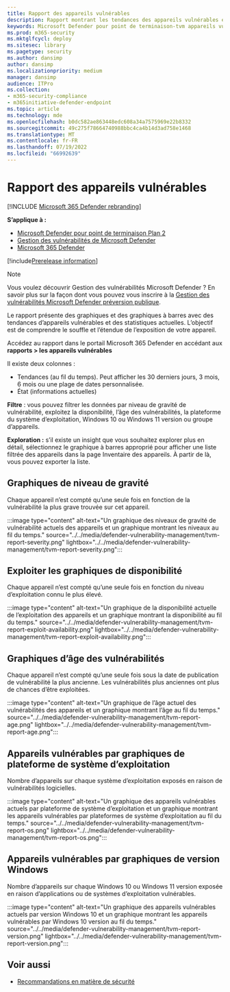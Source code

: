 ```yaml
---
title: Rapport des appareils vulnérables
description: Rapport montrant les tendances des appareils vulnérables et les statistiques actuelles afin que vous puissiez comprendre le souffle et l’étendue de l’exposition de votre appareil.
keywords: Microsoft Defender pour point de terminaison-tvm appareils vulnérables, Microsoft Defender pour point de terminaison, tvm, réduire les menaces & l’exposition aux vulnérabilités, réduire les menaces et les vulnérabilités, surveiller la configuration de la sécurité
ms.prod: m365-security
ms.mktglfcycl: deploy
ms.sitesec: library
ms.pagetype: security
ms.author: dansimp
author: dansimp
ms.localizationpriority: medium
manager: dansimp
audience: ITPro
ms.collection:
- m365-security-compliance
- m365initiative-defender-endpoint
ms.topic: article
ms.technology: mde
ms.openlocfilehash: b0dc582ae863448edc608a34a7575969e22b8332
ms.sourcegitcommit: 49c275f78664740988bbc4ca4b14d3ad758e1468
ms.translationtype: MT
ms.contentlocale: fr-FR
ms.lasthandoff: 07/19/2022
ms.locfileid: "66992639"
---
```

# <a name="vulnerable-devices-report"></a>Rapport des appareils vulnérables

[!INCLUDE [Microsoft 365 Defender rebranding](../../includes/microsoft-defender.md)]

**S’applique à :**

- [Microsoft Defender pour point de terminaison Plan 2](https://go.microsoft.com/fwlink/?linkid=2154037)
- [Gestion des vulnérabilités de Microsoft Defender](index.yml)
- [Microsoft 365 Defender](https://go.microsoft.com/fwlink/?linkid=2118804)

[!include[Prerelease information](../../includes/prerelease.md)]

>[!Note]
> Vous voulez découvrir Gestion des vulnérabilités Microsoft Defender ? En savoir plus sur la façon dont vous pouvez vous inscrire à la [Gestion des vulnérabilités Microsoft Defender préversion publique](../defender-vulnerability-management/get-defender-vulnerability-management.md).

Le rapport présente des graphiques et des graphiques à barres avec des tendances d’appareils vulnérables et des statistiques actuelles. L’objectif est de comprendre le souffle et l’étendue de l’exposition de votre appareil.

Accédez au rapport dans le portail Microsoft 365 Defender en accédant aux **rapports > les appareils vulnérables**

Il existe deux colonnes :

- Tendances (au fil du temps). Peut afficher les 30 derniers jours, 3 mois, 6 mois ou une plage de dates personnalisée.
- État (informations actuelles)

**Filtre** : vous pouvez filtrer les données par niveau de gravité de vulnérabilité, exploitez la disponibilité, l’âge des vulnérabilités, la plateforme du système d’exploitation, Windows 10 ou Windows 11 version ou groupe d’appareils.

**Exploration :** s’il existe un insight que vous souhaitez explorer plus en détail, sélectionnez le graphique à barres approprié pour afficher une liste filtrée des appareils dans la page Inventaire des appareils. À partir de là, vous pouvez exporter la liste.

## <a name="severity-level-graphs"></a>Graphiques de niveau de gravité

Chaque appareil n’est compté qu’une seule fois en fonction de la vulnérabilité la plus grave trouvée sur cet appareil.

:::image type="content" alt-text="Un graphique des niveaux de gravité de vulnérabilité actuels des appareils et un graphique montrant les niveaux au fil du temps." source="../../media/defender-vulnerability-management/tvm-report-severity.png" lightbox="../../media/defender-vulnerability-management/tvm-report-severity.png":::

## <a name="exploit-availability-graphs"></a>Exploiter les graphiques de disponibilité

Chaque appareil n’est compté qu’une seule fois en fonction du niveau d’exploitation connu le plus élevé.

:::image type="content" alt-text="Un graphique de la disponibilité actuelle de l’exploitation des appareils et un graphique montrant la disponibilité au fil du temps." source="../../media/defender-vulnerability-management/tvm-report-exploit-availability.png" lightbox="../../media/defender-vulnerability-management/tvm-report-exploit-availability.png":::

## <a name="vulnerability-age-graphs"></a>Graphiques d’âge des vulnérabilités

Chaque appareil n’est compté qu’une seule fois sous la date de publication de vulnérabilité la plus ancienne. Les vulnérabilités plus anciennes ont plus de chances d’être exploitées.

:::image type="content" alt-text="Un graphique de l’âge actuel des vulnérabilités des appareils et un graphique montrant l’âge au fil du temps." source="../../media/defender-vulnerability-management/tvm-report-age.png" lightbox="../../media/defender-vulnerability-management/tvm-report-age.png":::

## <a name="vulnerable-devices-by-operating-system-platform-graphs"></a>Appareils vulnérables par graphiques de plateforme de système d’exploitation

Nombre d’appareils sur chaque système d’exploitation exposés en raison de vulnérabilités logicielles.

:::image type="content" alt-text="Un graphique des appareils vulnérables actuels par plateforme de système d’exploitation et un graphique montrant les appareils vulnérables par plateformes de système d’exploitation au fil du temps." source="../../media/defender-vulnerability-management/tvm-report-os.png" lightbox="../../media/defender-vulnerability-management/tvm-report-os.png":::

## <a name="vulnerable-devices-by-windows-version-graphs"></a>Appareils vulnérables par graphiques de version Windows

Nombre d’appareils sur chaque Windows 10 ou Windows 11 version exposée en raison d’applications ou de systèmes d’exploitation vulnérables.

:::image type="content" alt-text="Un graphique des appareils vulnérables actuels par version Windows 10 et un graphique montrant les appareils vulnérables par Windows 10 version au fil du temps." source="../../media/defender-vulnerability-management/tvm-report-version.png" lightbox="../../media/defender-vulnerability-management/tvm-report-version.png":::

## <a name="related-topics"></a>Voir aussi

- [Recommandations en matière de sécurité](tvm-security-recommendation.md)
